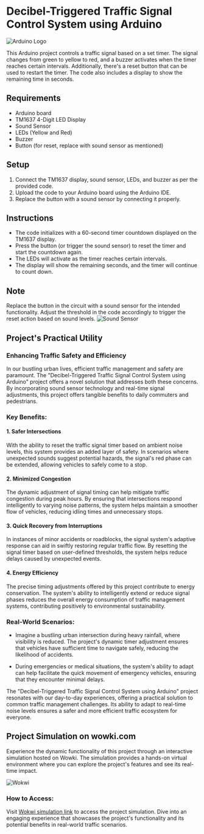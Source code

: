# Decibel-Triggered Traffic Signal Control System using Arduino

![Arduino Logo](https://www.google.com/url?sa=i&url=https%3A%2F%2Fcommons.wikimedia.org%2Fwiki%2FFile%3AArduino_Logo.svg&psig=AOvVaw1vJDAIu1kV5jr-2wBidMsk&ust=1691588440901000&source=images&cd=vfe&opi=89978449&ved=0CBEQjRxqFwoTCKCTsJOYzYADFQAAAAAdAAAAABAE)



This Arduino project controls a traffic signal based on a set timer. The signal changes from green to yellow to red, and a buzzer activates when the timer reaches certain intervals. Additionally, there's a reset button that can be used to restart the timer. The code also includes a display to show the remaining time in seconds.

## Requirements

- Arduino board
- TM1637 4-Digit LED Display
- Sound Sensor
- LEDs (Yellow and Red)
- Buzzer
- Button (for reset, replace with sound sensor as mentioned)

## Setup

1. Connect the TM1637 display, sound sensor, LEDs, and buzzer as per the provided code.
2. Upload the code to your Arduino board using the Arduino IDE.
3. Replace the button with a sound sensor by connecting it properly.

## Instructions

- The code initializes with a 60-second timer countdown displayed on the TM1637 display.
- Press the button (or trigger the sound sensor) to reset the timer and start the countdown again.
- The LEDs will activate as the timer reaches certain intervals.
- The display will show the remaining seconds, and the timer will continue to count down.

## Note

Replace the button in the circuit with a sound sensor for the intended functionality. Adjust the threshold in the code accordingly to trigger the reset action based on sound levels.
![Sound Sensor](https://www.google.com/url?sa=i&url=https%3A%2F%2Fdiyi0t.com%2Fsound-sensor-arduino-esp8266-esp32%2F&psig=AOvVaw2oYkUGVIsXoJ0ceKFd0cPj&ust=1691588702576000&source=images&cd=vfe&opi=89978449&ved=0CBEQjRxqFwoTCLjF84-ZzYADFQAAAAAdAAAAABAE)

## Project's Practical Utility

### Enhancing Traffic Safety and Efficiency

In our bustling urban lives, efficient traffic management and safety are paramount. The "Decibel-Triggered Traffic Signal Control System using Arduino" project offers a novel solution that addresses both these concerns. By incorporating sound sensor technology and real-time signal adjustments, this project offers tangible benefits to daily commuters and pedestrians.

### Key Benefits:

#### 1. Safer Intersections

With the ability to reset the traffic signal timer based on ambient noise levels, this system provides an added layer of safety. In scenarios where unexpected sounds suggest potential hazards, the signal's red phase can be extended, allowing vehicles to safely come to a stop.

#### 2. Minimized Congestion

The dynamic adjustment of signal timing can help mitigate traffic congestion during peak hours. By ensuring that intersections respond intelligently to varying noise patterns, the system helps maintain a smoother flow of vehicles, reducing idling times and unnecessary stops.

#### 3. Quick Recovery from Interruptions

In instances of minor accidents or roadblocks, the signal system's adaptive response can aid in swiftly restoring regular traffic flow. By resetting the signal timer based on user-defined thresholds, the system helps reduce delays caused by unexpected events.

#### 4. Energy Efficiency

The precise timing adjustments offered by this project contribute to energy conservation. The system's ability to intelligently extend or reduce signal phases reduces the overall energy consumption of traffic management systems, contributing positively to environmental sustainability.

### Real-World Scenarios:

- Imagine a bustling urban intersection during heavy rainfall, where visibility is reduced. The project's dynamic timer adjustment ensures that vehicles have sufficient time to navigate safely, reducing the likelihood of accidents.

- During emergencies or medical situations, the system's ability to adapt can help facilitate the quick movement of emergency vehicles, ensuring that they encounter minimal delays.

The "Decibel-Triggered Traffic Signal Control System using Arduino" project resonates with our day-to-day experiences, offering a practical solution to common traffic management challenges. Its ability to adapt to real-time noise levels ensures a safer and more efficient traffic ecosystem for everyone.


## Project Simulation on wowki.com

Experience the dynamic functionality of this project through an interactive simulation hosted on Wowki. The simulation provides a hands-on virtual environment where you can explore the project's features and see its real-time impact.

![Wokwi](https://www.google.com/url?sa=i&url=https%3A%2F%2Fwww.makerzine.com.br%2Feducacao%2Fwokwi-simulador-de-circuitos-eletronicos-open-source-para-makers%2F&psig=AOvVaw3tkGtTYN-BMeaUg0Iy1OLD&ust=1691589162430000&source=images&cd=vfe&opi=89978449&ved=0CBEQjRxqFwoTCIjKquuazYADFQAAAAAdAAAAABAY)


### How to Access:

Visit [Wokwi simulation link](https://wokwi.com/projects/353913754253943809) to access the project simulation. Dive into an engaging experience that showcases the project's functionality and its potential benefits in real-world traffic scenarios.


